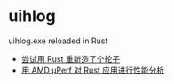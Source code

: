 # uihlog

uihlog.exe reloaded in Rust

* [尝试用 Rust 重新造了个轮子](https://yingang.github.io/rust/2021/07/21/log-parser-rewritten-in-rust.html)
* [用 AMD μPerf 对 Rust 应用进行性能分析](https://yingang.github.io/rust/profiling/2021/07/24/rust-application-profiling-on-windows.html)
